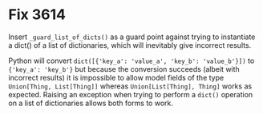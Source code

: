 # Fix 3614

Insert `_guard_list_of_dicts()` as a guard point against trying
to instantiate a dict() of a list of dictionaries, which will inevitably give
incorrect results.

Python will convert `dict([{'key_a': 'value_a', 'key_b': 'value_b'}])` to `{'key_a': 'key_b'}`
but because the conversion succeeds (albeit with incorrect results) it is impossible to allow
model fields of the type `Union[Thing, List[Thing]]` whereas `Union[List[Thing], Thing]` works as
expected.  Raising an exception when trying to perform a `dict()` operation on a list of
dictionaries allows both forms to work.